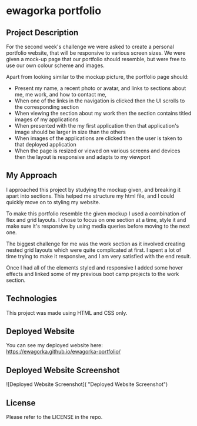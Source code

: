 # ewagorka portfolio

## Project Description
For the second week's challenge we were asked to create a personal portfolio website, that will be responsive to various screen sizes. We were given a mock-up page that our portfolio should resemble, but were free to use our own colour scheme and images.

Apart from looking similar to the mockup picture, the portfolio page should:
* Present my name, a recent photo or avatar, and links to sections about me, me work, and how to contact me,
* When one of the links in the navigation is clicked then the UI scrolls to the corresponding section
* When viewing the section about my work then the section contains titled images of my applications
* When presented with the my first application then that application's image should be larger in size than the others
* When images of the applications are clicked then the user is taken to that deployed application
* When the page is resized or viewed on various screens and devices then the layout is responsive and adapts to my viewport


## My Approach
I approached this project by studying the mockup given, and breaking it apart into sections. This helped me structure my html file, and I could quickly move on to styling my website.

To make this portfolio resemble the given mockup I used a combination of flex and grid layouts. I chose to focus on one section at a time, style it and make sure it's responsive by using media queries before moving to the next one.

The biggest challenge for me was the work section as it involved creating nested grid layouts which were quite complicated at first. I spent a lot of time trying to make it responsive, and I am very satisfied with the end result. 

Once I had all of the elements styled and responsive I added some hover effects and linked some of my previous boot camp projects to the work section.

## Technologies
This project was made using HTML and CSS only.

## Deployed Website
You can see my deployed website here: https://ewagorka.github.io/ewagorka-portfolio/

## Deployed Website Screenshot
![Deployed Website Screenshot](  "Deployed Website Screenshot")

## License
Please refer to the LICENSE in the repo.